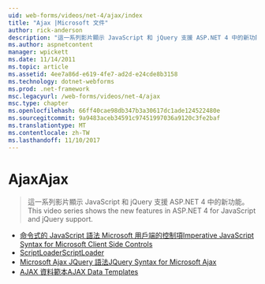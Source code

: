 ```yaml
---
uid: web-forms/videos/net-4/ajax/index
title: "Ajax |Microsoft 文件"
author: rick-anderson
description: "這一系列影片顯示 JavaScript 和 jQuery 支援 ASP.NET 4 中的新功能。"
ms.author: aspnetcontent
manager: wpickett
ms.date: 11/14/2011
ms.topic: article
ms.assetid: 4ee7a86d-e619-4fe7-ad2d-e24cde8b3158
ms.technology: dotnet-webforms
ms.prod: .net-framework
msc.legacyurl: /web-forms/videos/net-4/ajax
msc.type: chapter
ms.openlocfilehash: 66ff40cae98db347b3a30617dc1ade124522480e
ms.sourcegitcommit: 9a9483aceb34591c97451997036a9120c3fe2baf
ms.translationtype: MT
ms.contentlocale: zh-TW
ms.lasthandoff: 11/10/2017
---
```

<a name="ajax"></a><span data-ttu-id="4e6ca-103">Ajax</span><span class="sxs-lookup"><span data-stu-id="4e6ca-103">Ajax</span></span>
====================
> <span data-ttu-id="4e6ca-104">這一系列影片顯示 JavaScript 和 jQuery 支援 ASP.NET 4 中的新功能。</span><span class="sxs-lookup"><span data-stu-id="4e6ca-104">This video series shows the new features in ASP.NET 4 for JavaScript and jQuery support.</span></span>


- [<span data-ttu-id="4e6ca-105">命令式的 JavaScript 語法 Microsoft 用戶端的控制項</span><span class="sxs-lookup"><span data-stu-id="4e6ca-105">Imperative JavaScript Syntax for Microsoft Client Side Controls</span></span>](aspnet-4-quick-hit-imperative-javascript-syntax-for-microsoft-client-side-controls.md)
- [<span data-ttu-id="4e6ca-106">ScriptLoader</span><span class="sxs-lookup"><span data-stu-id="4e6ca-106">ScriptLoader</span></span>](aspnet-4-quick-hit-the-scriptloader.md)
- [<span data-ttu-id="4e6ca-107">Microsoft Ajax JQuery 語法</span><span class="sxs-lookup"><span data-stu-id="4e6ca-107">JQuery Syntax for Microsoft Ajax</span></span>](aspnet-4-quick-hit-jquery-syntax-for-microsoft-ajax.md)
- [<span data-ttu-id="4e6ca-108">AJAX 資料範本</span><span class="sxs-lookup"><span data-stu-id="4e6ca-108">AJAX Data Templates</span></span>](aspnet-4-quick-hit-ajax-data-templates.md)
